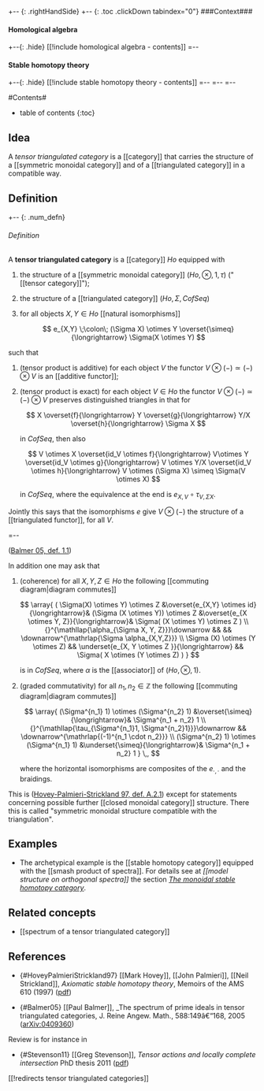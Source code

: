 
+-- {: .rightHandSide}
+-- {: .toc .clickDown tabindex="0"}
###Context###
#### Homological algebra
+--{: .hide}
[[!include homological algebra - contents]]
=--
#### Stable homotopy theory
+--{: .hide}
[[!include stable homotopy theory - contents]]
=--
=--
=--



#Contents#
* table of contents
{:toc}

## Idea

A _tensor triangulated category_ is a [[category]] that carries the structure of a [[symmetric monoidal category]] and of a [[triangulated category]] in a compatible way.

## Definition

+-- {: .num_defn}
###### Definition


A **tensor triangulated category** is a [[category]] $Ho$ equipped with 

1. the structure of a [[symmetric monoidal category]] $(Ho, \otimes, 1, \tau)$ ("[[tensor category]]");

1. the structure of a [[triangulated category]] $(Ho, \Sigma, CofSeq)$

1. for all objects $X,Y\in Ho$ [[natural isomorphisms]]

   $$
     e_{X,Y}
       \;\colon\;
     (\Sigma X) \otimes Y 
       \overset{\simeq}{\longrightarrow} 
     \Sigma(X \otimes Y)
   $$

   
such that

1. (tensor product is additive) for each object $V$ the functor $V \otimes (-) \simeq (-) \otimes V$ is an [[additive functor]];

1. (tensor product is exact) for each object $V \in Ho$ the functor $V \otimes (-) \simeq (-)\otimes V$ preserves distinguished triangles in that for 

   $$
     X 
       \overset{f}{\longrightarrow}
     Y
       \overset{g}{\longrightarrow}
     Y/X
       \overset{h}{\longrightarrow}
     \Sigma X
   $$

   in $CofSeq$, then also

   $$
     V \otimes X 
       \overset{id_V \otimes f}{\longrightarrow}
     V\otimes Y
       \overset{id_V \otimes g}{\longrightarrow}
     V \otimes Y/X
       \overset{id_V \otimes h}{\longrightarrow}
     V \otimes (\Sigma X)
       \simeq
     \Sigma(V \otimes X)
   $$

   in $CofSeq$, where the equivalence at the end is $e_{X,V}\circ \tau_{V, \Sigma X}$.

Jointly this says that the isomorphisms $e$ give $V \otimes (-)$ the structure of a [[triangulated functor]], for all $V$.

=--

([Balmer 05, def. 1.1](#Balmer05))

In addition one may ask that

1. (coherence) for all $X, Y, Z \in Ho$ the following [[commuting diagram|diagram commutes]]

   $$
     \array{
       ( \Sigma(X) \otimes Y) \otimes Z
         &\overset{e_{X,Y} \otimes id}{\longrightarrow}&
       (\Sigma (X \otimes Y)) \otimes Z
         &\overset{e_{X \otimes Y, Z}}{\longrightarrow}& 
       \Sigma( (X \otimes Y) \otimes Z )
       \\
       {}^{\mathllap{\alpha_{\Sigma X, Y, Z}}}\downarrow
         &&
         &&
       \downarrow^{\mathrlap{\Sigma \alpha_{X,Y,Z}}}
       \\
       \Sigma (X) \otimes (Y \otimes Z)
         &&
         \underset{e_{X, Y \otimes Z }}{\longrightarrow} 
         &&
      \Sigma( X \otimes (Y \otimes Z) )
     }
   $$

   is in $CofSeq$, where $\alpha$ is the [[associator]] of $(Ho, \otimes, 1)$.


1. (graded commutativity) for all $n_1, n_2 \in \mathbb{Z}$ the following [[commuting diagram|diagram commutes]]

   $$
     \array{
       (\Sigma^{n_1} 1) \otimes (\Sigma^{n_2} 1)
       &\overset{\simeq}{\longrightarrow}&
       \Sigma^{n_1 + n_2} 1
       \\
       {}^{\mathllap{\tau_{\Sigma^{n_1}1, \Sigma^{n_2}1}}}\downarrow
         &&
       \downarrow^{\mathrlap{(-1)^{n_1 \cdot n_2}}}
       \\
       (\Sigma^{n_2} 1) \otimes (\Sigma^{n_1} 1)
       &\underset{\simeq}{\longrightarrow}&
       \Sigma^{n_1 + n_2} 1
     }
     \,,
   $$

   where the horizontal isomorphisms are composites of the $e_{\cdot,\cdot}$ and the braidings.


This is ([Hovey-Palmieri-Strickland 97, def. A.2.1](#HoveyPalmieriStrickland97)) except for statements concerning possible further [[closed monoidal category]] structure. There this is called "symmetric monoidal structure compatible with the triangulation".


## Examples

* The archetypical example is the [[stable homotopy category]] equipped with the [[smash product of spectra]]. For details see at _[[model structure on orthogonal spectra]]_ the section _[The monoidal stable homotopy category](model+structure+on+orthogonal+spectra#TheMonoidalStableHomotopyCategory)_.

## Related concepts

* [[spectrum of a tensor triangulated category]]

## References

* {#HoveyPalmieriStrickland97} [[Mark Hovey]], [[John Palmieri]], [[Neil Strickland]], _Axiomatic stable homotopy theory_, Memoirs of the AMS 610 (1997) ([pdf](https://www.math.rochester.edu/people/faculty/doug/otherpapers/axiomatic.pdf))

* {#Balmer05} [[Paul Balmer]], _The spectrum of prime ideals in tensor triangulated categories, J. Reine Angew. Math., 588:149â€“168, 2005 ([arXiv:0409360](http://arxiv.org/abs/math/0409360))

Review is for instance in 

* {#Stevenson11} [[Greg Stevenson]], _Tensor actions and locally complete intersection_ PhD thesis 2011 ([pdf](http://www.math.uni-bielefeld.de/~gstevens/Stevenson_thesis.pdf))

[[!redirects tensor triangulated categories]]
